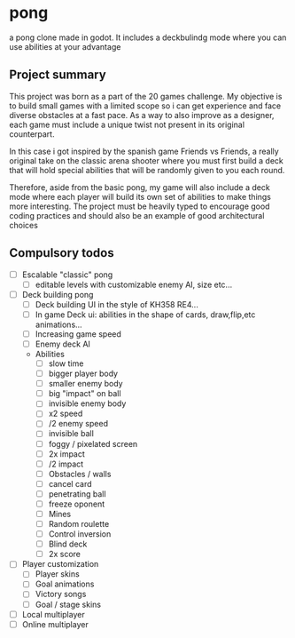 # pong

a pong clone made in godot.
It includes a deckbulindg mode where you can use abilities at your advantage

## Project summary

This project was born as a part of the 20 games challenge. My objective is to build small games with a limited scope so i can get experience and face diverse obstacles at a fast pace. As a way to also improve as a designer, each game must include a unique twist not present in its original counterpart.

In this case i got inspired by the spanish game Friends vs Friends, a really original take on the classic arena shooter where you must first build a deck that will hold special abilities that will be randomly given to you each round. 

Therefore, aside from the basic pong, my game will also include a deck mode where each player will build its own set of abilities to make things more interesting.
The project must be heavily typed to encourage good coding practices and should also be an example of good architectural choices

## Compulsory todos

- [ ] Escalable "classic" pong
  - [ ] editable levels with customizable enemy AI, size etc...
- [ ] Deck building pong
  - [ ] Deck building UI in the style of KH358 RE4...
  - [ ] In game Deck ui: abilities in the shape of cards, draw,flip,etc animations...
  - [ ] Increasing game speed
  - [ ] Enemy deck AI
  - Abilities
    - [ ] slow time
    - [ ] bigger player body
    - [ ] smaller enemy body
    - [ ] big "impact" on ball
    - [ ] invisible enemy body
    - [ ] x2 speed
    - [ ] /2 enemy speed
    - [ ] invisible ball
    - [ ] foggy / pixelated screen
    - [ ] 2x impact
    - [ ] /2 impact
    - [ ] Obstacles / walls
    - [ ] cancel card
    - [ ] penetrating ball
    - [ ] freeze oponent
    - [ ] Mines
    - [ ] Random roulette
    - [ ] Control inversion
    - [ ] Blind deck
    - [ ] 2x score
- [ ] Player customization
  - [ ] Player skins
  - [ ] Goal animations
  - [ ] Victory songs
  - [ ] Goal / stage skins
- [ ] Local multiplayer
- [ ] Online multiplayer
